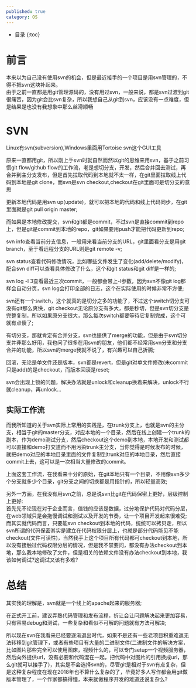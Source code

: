 ```yaml
---
published: true
category: OS
---
```

* 目录
{:toc}

# 前言
本来以为自己没有使用svn的机会，但是最近接手的一个项目是用svn管理的，不得不把svn这块补起来。  
由于之前一直都是用git管理源码的，没有用过svn，一般来说，都是svn过渡到git很痛苦，因为git会比svn复杂，所以我想自己从git到svn，应该没有一点难度，但是结果是也没有我想象中那么丝滑顺畅  

# SVN
Linux有svn(subversion),Windows里面用Tortoise svn这个GUI工具  

原来一直都用git，所以刚上手svn时就自然而然以git的思维来用svn，基于之前习惯git flow/github flow的工作流，老是想切分支，开发，然后合并回去测试，再合并到主分支发布，但是首先拉取代码到本地就不太一样，在git里面拉取线上代码到本地是git clone，而svn是svn checkout,checkout在git里面可是切分支的意思  

更新本地代码是用svn up(update)，就可以把本地的代码和线上代码同步，在git里面就是git pull origin master;  

而如果是本地修改提交，svn和git都是commit，不过svn是直接commit到repo上，但是git是commit到本地的repo，git如果要用push才能把代码更新到repo;  

svn info查看当前分支信息，一般用来看当前分支的URL，git里面看分支是用git branch，至于看远程分支的URL则是git remote -v;  

svn status查看代码修改情况，比如哪些文件发生了变化(add/delete/modify)，配合svn diff可以查看具体修改了什么，这个和git status和git diff是一样的;  

svn log -l 3查看最近三次commit，一般都会带上-l参数，因为svn不像git log那样会自动分页，svn log会打印全部的日志，这个在实际使用的时候非常不方便;

svn还有一个switch，这个就真的是切分之多的功能了，不过这个switch切分支可没有git那么爽快，git checkout无论原分支有多大，都是秒切，但是svn切分支是完整复制，所以如果原分支很大，那么每次switch都要等待它复制完成，这个可就有点傻了;  

有切分支，那就肯定有合并分支，svn也提供了merge的功能，但是由于svn切分支并非那么好用，我也问了很多在用svn的朋友，他们都不经常用svn分支和分支合并的功能，所以svn的merge我就不说了，有兴趣可以自己折腾;  

回滚，无论是单文件还是版本，svn都是revert，但是git对单文件修改(未commit只是add)的是checkout，而版本回滚是reset;  

svn会出现上锁的问题，解决办法就是unlock和cleanup换着来解决，unlock不行就cleanup，再unlock...  

## 实际工作流  
而我所知道的关于svn实际上常用的实践是，在trunk分支上，也就是svn的主分支，相当于git的master分支，对应本地的一个目录，然后在线上创建一个trunk的副本，作为demo测试分支，然后checkout这个demo到本地，本地开发和测试都可以直接和demo打交道而不用污染trunk主分支，当你觉得是时候发布的时候，就把demo对应的本地目录里面的文件复制到trunk对应的本地目录，然后直接commit上去，这可以是一次相当大量修改的commit。  

上面这套工作流，在我看来十分的原始，在git本地只有一个目录，不用像svn多少个分支就多少个目录，git分支之间的切换都是用指针的，所以轻量高效;  

另外一方面，在我没有用svn之前，总是说svn比git在代码保密上更好，层级控制上更好:    
首先先不论现在对于企业而言，值钱的应该是数据，过分地保护代码对代码分层，在web领域只是会拖慢调试和测试以及开发的节奏，让一个项目开发起来很难受;  
而其实就代码而言，只要能svn checkout到本地的代码，统统可以拷贝走，所以svn所谓的代码保密其实是建立在代码权限分层上，也就是部分代码能见不能checkout(文件可读性)，当然我手上这个项目所有代码都可checkout到本地，所以没有接触过代码权限分层的情况，但是我不禁要问，都没有办法checkout到本地，那么我本地修改了文件，但是相关的依赖文件没有办法checkout到本地，我该如何调试?这调试又该有多难?  

# 总结  
其实我的理解是，svn就是一个线上的apache起来的服务器;  

在正式开工前，建议弄熟代码管理和发布流程，折让会让问题解决起来更加容易，只有容易debug和测试，一些复杂和看似不可解的问题就有方法可解决;  

所以现在svn在我看来已经要逐渐退出时代，如果不是还有一些老项目积重难返无法转移到git管理下，或者有些项目有大量的二进制文件(二进制文件的解决方案，比如图片那些完全可以使用图床，视频什么的，可以专门setup一个视频服务器，然后向外提供url，没有必要和代码混在一起，把代码中对图片的引用换成url，那么git就可以接手了)，其实是不会选择svn的，尽管git是相对于svn有点复杂，但是这种复杂程度在现在2018年也不算什么复杂的了，毕竟好多人写作都会用git做版本管理了，一个作家都搞得懂，本来就做程序开发的难道还说复杂么?  
